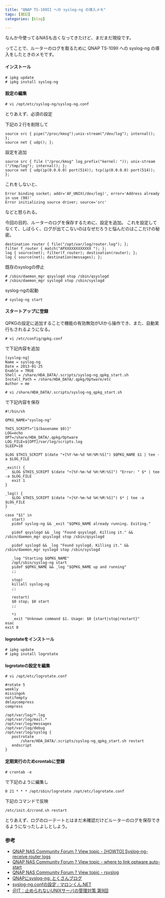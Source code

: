 ```yaml
---
title: "QNAP TS-109II への syslog-ng の導入メモ"
tags: [雑記]
categories: [blog]

---
```


なんか今使ってるNASも古くなってきたけど、まだまだ現役です。

ってことで、ルーターのログを取るために QNAP TS-109II への syslog-ng の導入をしたときのメモです。

#### インストール

    # ipkg update
    # ipkg install syslog-ng
    

#### 設定の編集

    # vi /opt/etc/syslog-ng/syslog-ng.conf
    

とりあえず、必須の設定

下記の２行を削除して

    source src { pipe("/proc/kmsg");unix-stream("/dev/log"); internal(); };
    source net { udp(); };
    

設定を追加

    source src { file ("/proc/kmsg" log_prefix("kernel: ")); unix-stream ("/tmp/log"); internal(); };
    source net { udp(ip(0.0.0.0) port(514)); tcp(ip(0.0.0.0) port(514)); };
    

これをしないと、

    Error binding socket; addr='AF_UNIX(/dev/log)', error='Address already in use (98)'
    Error initializing source driver; source='src'
    

などと怒られる。

今回の目的、ルーターのログを保存するために、設定を追加。 これを設定してなくて、しばらく、ログが出てこないのはなぜだろうと悩んだのはここだけの秘密。

    destination router { file("/opt/var/log/router.log"); };
    filter f_router { match("APXXXXXXXXXXXX "); };
    log { source(net); filter(f_router); destination(router); };
    log { source(net); destination(messages); };
    

既存のsyslogの停止

    # /sbin/daemon_mgr qsyslogd stop /sbin/qsyslogd
    # /sbin/daemon_mgr syslogd stop /sbin/syslogd
    

syslog-ngの起動

    # syslog-ng start
    

#### スタートアップに登録

QPKGの設定に追加することで機能の有効無効がUIから操作でき、また、自動実行もされるようになる。

    # vi /etc/config/qpkg.conf
    

で下記内容を追加

    [syslog-ng]
    Name = syslog-ng
    Date = 2013-01-25
    Enable = TRUE
    Shell = /share/HDA_DATA/.scripts/syslog-ng_qpkg_start.sh
    Install_Path = /share/HDA_DATA/.qpkg/Optware/etc
    Author = me
    
    # vi /share/HDA_DATA/.scripts/syslog-ng_qpkg_start.sh
    

で下記内容を保存

    #!/bin/sh
    
    QPKG_NAME="syslog-ng"
    
    THIS_SCRIPT="[$(basename $0)]"
    LOG=echo
    OPT=/share/HDA_DATA/.qpkg/Optware
    LOG_FILE=${OPT}/var/log/scripts.log
    SLEEP=10
    
    $LOG $THIS_SCRIPT $(date "+[%Y-%m-%d %H:%M:%S]") $QPKG_NAME $1 | tee -a $LOG_FILE
    
    _exit() {
       $LOG $THIS_SCRIPT $(date "+[%Y-%m-%d %H:%M:%S]") "Error: " $* | tee -a $LOG_FILE
       exit 1
    }
    
    _log() {
       $LOG $THIS_SCRIPT $(date "+[%Y-%m-%d %H:%M:%S]") $* | tee -a $LOG_FILE
    }
    
    case "$1" in
       start)
       pidof syslog-ng && _exit "$QPKG_NAME already running. Exiting."
    
       pidof qsyslogd && _log "Found qsyslogd. Killing it." && /sbin/daemon_mgr qsyslogd stop /sbin/qsyslogd 
    
       pidof syslogd && _log "Found syslogd. Killing it." && /sbin/daemon_mgr syslogd stop /sbin/syslogd 
    
       _log "Starting $QPKG_NAME"
       /opt/sbin/syslog-ng start
       pidof $QPKG_NAME && _log "$QPKG_NAME up and running"
       ;;
    
       stop)
       killall syslog-ng
       ;;
    
       restart)
       $0 stop; $0 start
       ;;
    
       *)
       _exit "Unknown command $1. Usage: $0 {start|stop|restart}"
    esac
    exit 0
    

#### logrotateをインストール

    # ipkg update
    # ipkg install logrotate
    

#### logrotateの設定を編集

    # vi /opt/etc/logrotate.conf
    
    #rotate 5
    weekly
    missingok
    notifempty
    delaycompress
    compress
    
    /opt/var/log/*.log
    /opt/var/log/mail.*
    /opt/var/log/messages
    /opt/var/log/debug
    /opt/var/log/syslog {
       postrotate
           /share/HDA_DATA/.scripts/syslog-ng_qpkg_start.sh restart
       endscript
    }
    

#### 定期実行のためcrontabに登録

    # crontab -e
    

で下記のように編集し

    0 21 * * * /opt/sbin/logrotate /opt/etc/logrotate.conf
    

下記のコマンドで反映

    /etc/init.d/crond.sh restart
    

とりあえず、ログのローテートとはまだ未確認だけどルーターのログを保存できるようになったしよしとしよう。

### 参考

  * [QNAP NAS Community Forum ? View topic - [HOWTO] Syslog-ng- receive router logs][1]
  * [QNAP NAS Community Forum ? View topic - where to link optware auto-start][2]
  * [QNAP NAS Community Forum ? View topic - rsyslog][3]
  * [QNAPにsyslog-ng: とくさんブログ][4]
  * [syslog-ng.confの設定 : マロンくん.NET][5]
  * [＠IT：止められないUNIXサーバの管理対策 第9回][6]

 [1]: http://forum.qnap.com/viewtopic.php?f=121&t=17151
 [2]: http://forum.qnap.com/viewtopic.php?t=5379
 [3]: http://forum.qnap.com/viewtopic.php?t=11507
 [4]: http://tokusan-sk49.cocolog-nifty.com/blog/2010/05/qnapsyslog-ng-c.html
 [5]: http://www.marronkun.net/linux/other/syslogng_000047.html
 [6]: http://www.atmarkit.co.jp/fsecurity/rensai/unix_sec09/unix_sec01.html